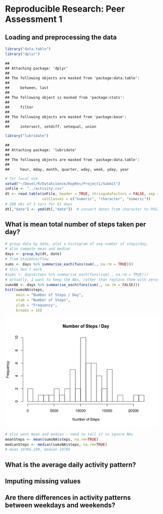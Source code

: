 # Reproducible Research: Peer Assessment 1


## Loading and preprocessing the data

```r
library("data.table")
library("dplyr")
```

```
## 
## Attaching package: 'dplyr'
## 
## The following objects are masked from 'package:data.table':
## 
##     between, last
## 
## The following object is masked from 'package:stats':
## 
##     filter
## 
## The following objects are masked from 'package:base':
## 
##     intersect, setdiff, setequal, union
```

```r
library("lubridate")
```

```
## 
## Attaching package: 'lubridate'
## 
## The following objects are masked from 'package:data.table':
## 
##     hour, mday, month, quarter, wday, week, yday, year
```

```r
# for local use
setwd("~/Devel/R/DataScience/RepRes/Project1/Submit")
inFile <- "../activity.csv"
dt <- read.table(inFile, header = TRUE, stringsAsFactors = FALSE, sep = ",",
                 colClasses = c("numeric", "character", "numeric"))
# 288 obs of 3 vars for 61 days
dt[,"date"] <- ymd(dt[,"date"])  # convert dates from character to POSIXct
```

## What is mean total number of steps taken per day?

```r
# group data by date, plot a histogram of avg number of steps/day,
# also compute mean and median
days <- group_by(dt, date)
# from StackOverflow
sums <- days %>% summarise_each(funs(sum(., na.rm = TRUE)))
# this don't work
#sums <- days$steps %>% summarise_each(funs(sum(., na.rm = TRUE)))
# actually, I want to keep the NAs, rather than replace them with zeros
sumsNA <- days %>% summarise_each(funs(sum(., na.rm = FALSE)))
hist(sumsNA$steps,
     main = "Number of Steps / Day",
     xlab = "Number of Steps",
     ylab = "Frequency",
     breaks = 16)
```

![](PA1_template_files/figure-html/unnamed-chunk-2-1.png) 

```r
# also want mean and median - need to tell it to ignore NAs
meanSteps <- mean(sumsNA$steps, na.rm=TRUE)
medianSteps <- median(sumsNA$steps, na.rm=TRUE)
# mean 10766.189, median 10765
```

## What is the average daily activity pattern?



## Imputing missing values



## Are there differences in activity patterns between weekdays and weekends?
